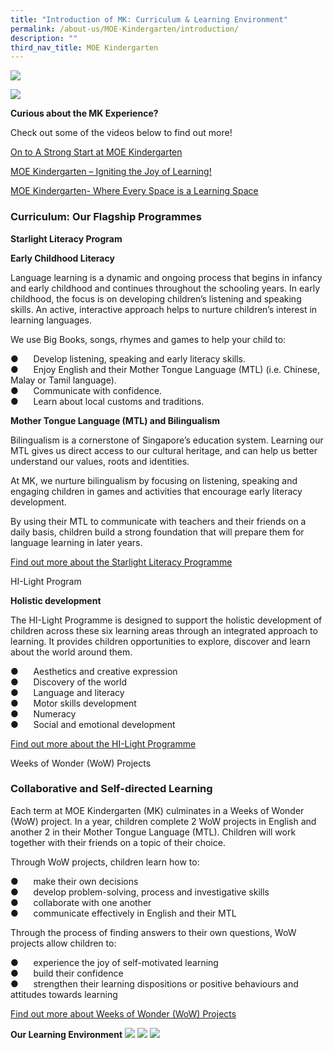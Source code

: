 ```yaml
---
title: "Introduction of MK: Curriculum & Learning Environment"
permalink: /about-us/MOE-Kindergarten/introduction/
description: ""
third_nav_title: MOE Kindergarten
---
```


![](/images/2023%20MK/OurBelief.png)

![](/images/2023%20MK/Picture2.jpg)

       
**Curious about the MK Experience?**


Check out some of the videos below to find out more!

[On to A Strong Start at MOE Kindergarten](https://youtu.be/R636jFF7S28)

[MOE Kindergarten – Igniting the Joy of Learning!](https://youtu.be/mghZCHtKNXc)

[MOE Kindergarten- Where Every Space is a Learning Space](https://youtu.be/LockyOmaNB0)


### Curriculum: Our Flagship Programmes ###

**Starlight Literacy Program**

**Early Childhood Literacy**

Language learning is a dynamic and ongoing process that begins in infancy and early childhood and continues throughout the schooling years. In early childhood, the focus is on developing children’s listening and speaking skills. An active, interactive approach helps to nurture children’s interest in learning languages.

We use Big Books, songs, rhymes and games to help your child to:

●      Develop listening, speaking and early literacy skills. <br>
●      Enjoy English and their Mother Tongue Language (MTL) (i.e. Chinese, Malay or Tamil language). <br>
●      Communicate with confidence. <br>
●      Learn about local customs and traditions. <br>

**Mother Tongue Language (MTL) and Bilingualism**

Bilingualism is a cornerstone of Singapore’s education system. Learning our MTL gives us direct access to our cultural heritage, and can help us better understand our values, roots and identities.

At MK, we nurture bilingualism by focusing on listening, speaking and engaging children in games and activities that encourage early literacy development.

By using their MTL to communicate with teachers and their friends on a daily basis, children build a strong foundation that will prepare them for language learning in later years.

[Find out more about the Starlight Literacy Programme](https://www.moe.gov.sg/preschool/moe-kindergarten/curriculum/starlight)

HI-Light Program

**Holistic development**

The HI-Light Programme is designed to support the holistic development of children across these six learning areas through an integrated approach to learning. It provides children opportunities to explore, discover and learn about the world around them.

●      Aesthetics and creative expression <br>
●      Discovery of the world <br>
●      Language and literacy <br>
●      Motor skills development <br>
●      Numeracy <br>
●      Social and emotional development <br>

[Find out more about the HI-Light Programme](https://www.moe.gov.sg/preschool/moe-kindergarten/curriculum/hi-light)

Weeks of Wonder (WoW) Projects

### Collaborative and Self-directed Learning ###

Each term at MOE Kindergarten (MK) culminates in a Weeks of Wonder (WoW) project. In a year, children complete 2 WoW projects in English and another 2 in their Mother Tongue Language (MTL). Children will work together with their friends on a topic of their choice.

Through WoW projects, children learn how to:

●      make their own decisions <br>
●      develop problem-solving, process and investigative skills <br>
●      collaborate with one another <br>
●      communicate effectively in English and their MTL <br>

Through the process of finding answers to their own questions, WoW projects allow children to:

●      experience the joy of self-motivated learning <br>
●      build their confidence <br>
●      strengthen their learning dispositions or positive behaviours and attitudes towards learning <br>

[Find out more about Weeks of Wonder (WoW) Projects](https://drive.google.com/file/d/1HpCdzPeL-lhEP5mLSlCplZKuhtClWvRV/view?usp=share_link)

**Our Learning Environment**
![](/images/2023%20MK/Picture3.jpg)
![](/images/2023%20MK/Picture4.jpg)
![](/images/2023%20MK/Picture5.jpg)